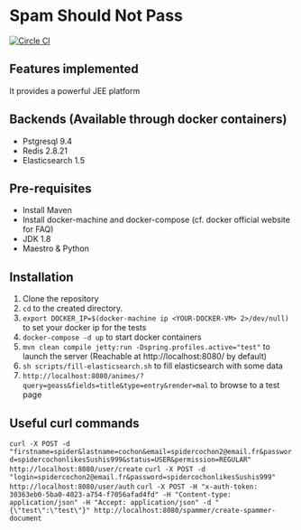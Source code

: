 # Spam Should Not Pass
[![Circle CI](https://circleci.com/gh/v4lproik/spam-should-not-pass.svg?style=svg)](https://circleci.com/gh/v4lproik/spam-should-not-pass)

## Features implemented

It provides a powerful JEE platform

## Backends (Available through docker containers)

- Pstgresql 9.4
- Redis 2.8.21
- Elasticsearch 1.5

## Pre-requisites

- Install Maven 
- Install docker-machine and docker-compose (cf. docker official website for FAQ)
- JDK 1.8
- Maestro & Python

## Installation

1. Clone the repository
2. `cd` to the created directory.
3. `export DOCKER_IP=$(docker-machine ip <YOUR-DOCKER-VM> 2>/dev/null)` to set your docker ip for the tests
4. `docker-compose -d up` to start docker containers
5. `mvn clean compile jetty:run -Dspring.profiles.active="test"` to launch the server (Reachable at http://localhost:8080/ by default)
6. `sh scripts/fill-elasticsearch.sh` to fill elasticsearch with some data
7. `http://localhost:8080/animes/?query=geass&fields=title&type=entry&render=mal` to browse to a test page

## Useful curl commands
`curl -X POST -d "firstname=spider&lastname=cochon&email=spidercochon2@email.fr&password=spidercochonlikesSushis999&status=USER&permission=REGULAR" http://localhost:8080/user/create`
`curl -X POST -d "login=spidercochon2@email.fr&password=spidercochonlikesSushis999" http://localhost:8080/user/auth`
`curl -X POST -H "x-auth-token: 30363eb0-5ba0-4023-a754-f7056afad4fd" -H "Content-type: application/json" -H "Accept: application/json" -d "{\"test\":\"test\"}" http://localhost:8080/spammer/create-spammer-document`